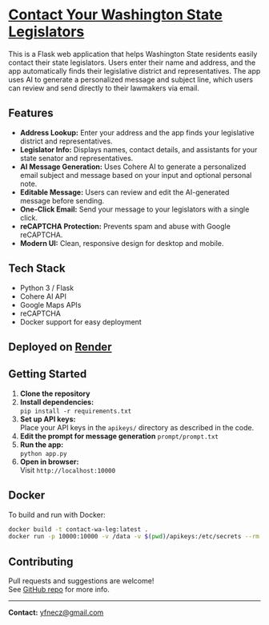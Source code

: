 # [Contact Your Washington State Legislators](https://contact-wa-legislators.onrender.com/)

This is a Flask web application that helps Washington State residents easily contact their state legislators. Users enter their name and address, and the app automatically finds their legislative district and representatives. The app uses AI to generate a personalized message and subject line, which users can review and send directly to their lawmakers via email.

## Features

- **Address Lookup:** Enter your address and the app finds your legislative district and representatives.
- **Legislator Info:** Displays names, contact details, and assistants for your state senator and representatives.
- **AI Message Generation:** Uses Cohere AI to generate a personalized email subject and message based on your input and optional personal note.
- **Editable Message:** Users can review and edit the AI-generated message before sending.
- **One-Click Email:** Send your message to your legislators with a single click.
- **reCAPTCHA Protection:** Prevents spam and abuse with Google reCAPTCHA.
- **Modern UI:** Clean, responsive design for desktop and mobile.

## Tech Stack

- Python 3 / Flask
- Cohere AI API
- Google Maps APIs
- reCAPTCHA
- Docker support for easy deployment

## Deployed on [Render](https://contact-wa-legislators.onrender.com/)

## Getting Started

1. **Clone the repository**
2. **Install dependencies:**  
   `pip install -r requirements.txt`
3. **Set up API keys:**  
   Place your API keys in the `apikeys/` directory as described in the code.
4. **Edit the prompt for message generation**
   `prompt/prompt.txt`
5. **Run the app:**  
   `python app.py`
6. **Open in browser:**  
   Visit `http://localhost:10000`

## Docker

To build and run with Docker:

```sh
docker build -t contact-wa-leg:latest .
docker run -p 10000:10000 -v /data -v $(pwd)/apikeys:/etc/secrets --rm contact-wa-leg:latest
```

## Contributing

Pull requests and suggestions are welcome!  
See [GitHub repo](https://github.com/yfnecz/contact-wa-leg) for more info.

---

**Contact:** yfnecz@gmail.com
